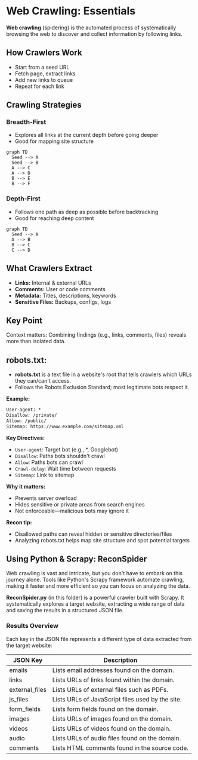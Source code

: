 # Web Crawling: Essentials

**Web crawling** (spidering) is the automated process of systematically browsing the web to discover and collect information by following links.

## How Crawlers Work
- Start from a seed URL
- Fetch page, extract links
- Add new links to queue
- Repeat for each link

## Crawling Strategies

### Breadth-First
- Explores all links at the current depth before going deeper
- Good for mapping site structure

```mermaid
graph TD
  Seed --> A
  Seed --> B
  A --> C
  A --> D
  B --> E
  B --> F
```

### Depth-First
- Follows one path as deep as possible before backtracking
- Good for reaching deep content

```mermaid
graph TD
  Seed --> A
  A --> B
  B --> C
  C --> D
```

## What Crawlers Extract
- **Links:** Internal & external URLs
- **Comments:** User or code comments
- **Metadata:** Titles, descriptions, keywords
- **Sensitive Files:** Backups, configs, logs

## Key Point
Context matters: Combining findings (e.g., links, comments, files) reveals more than isolated data. 

## robots.txt:
- **robots.txt** is a text file in a website's root that tells crawlers which URLs they can/can't access.
- Follows the Robots Exclusion Standard; most legitimate bots respect it.

**Example:**
```txt
User-agent: *
Disallow: /private/
Allow: /public/
Sitemap: https://www.example.com/sitemap.xml
```

**Key Directives:**
- `User-agent`: Target bot (e.g., *, Googlebot)
- `Disallow`: Paths bots shouldn't crawl
- `Allow`: Paths bots can crawl
- `Crawl-delay`: Wait time between requests
- `Sitemap`: Link to sitemap

**Why it matters:**
- Prevents server overload
- Hides sensitive or private areas from search engines
- Not enforceable—malicious bots may ignore it

**Recon tip:**
- Disallowed paths can reveal hidden or sensitive directories/files
- Analyzing robots.txt helps map site structure and spot potential targets 

## Using Python & Scrapy: ReconSpider
Web crawling is vast and intricate, but you don't have to embark on this journey alone. Tools like Python's Scrapy framework automate crawling, making it faster and more efficient so you can focus on analyzing the data.

**ReconSpider.py** (in this folder) is a powerful crawler built with Scrapy. It systematically explores a target website, extracting a wide range of data and saving the results in a structured JSON file.

### Results Overview
Each key in the JSON file represents a different type of data extracted from the target website:

| JSON Key        | Description                                      |
|-----------------|--------------------------------------------------|
| emails          | Lists email addresses found on the domain.        |
| links           | Lists URLs of links found within the domain.      |
| external_files  | Lists URLs of external files such as PDFs.        |
| js_files        | Lists URLs of JavaScript files used by the site.  |
| form_fields     | Lists form fields found on the domain.            |
| images          | Lists URLs of images found on the domain.         |
| videos          | Lists URLs of videos found on the domain.         |
| audio           | Lists URLs of audio files found on the domain.    |
| comments        | Lists HTML comments found in the source code.     |
